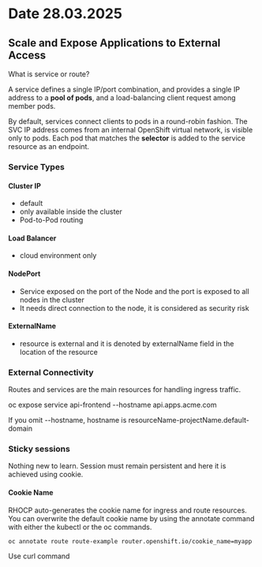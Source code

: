 # Date 28.03.2025

## Scale and Expose Applications to External Access

What is service or route?

A service defines a single IP/port combination, and provides a single IP address to a **pool of pods**, and a load-balancing client request among member pods.

By default, services connect clients to pods in a round-robin fashion. The SVC IP address comes from an internal OpenShift virtual network, is visible only to pods. Each pod that matches the **selector** is added to the service resource as an endpoint.

### Service Types

#### Cluster IP

- default
- only available inside the cluster
- Pod-to-Pod routing

#### Load Balancer

- cloud environment only

#### NodePort

- Service exposed on the port of the Node and the port is exposed to all nodes in the cluster
- It needs direct connection to the node, it is considered as security risk

#### ExternalName

- resource is external and it is denoted by externalName field in the location of the resource

### External Connectivity

Routes and services are the main resources for handling ingress traffic.

oc expose service api-frontend --hostname api.apps.acme.com

If you omit --hostname, hostname is resourceName-projectName.default-domain


### Sticky sessions

Nothing new to learn. Session must remain persistent and here it is achieved using cookie.

#### Cookie Name
RHOCP auto-generates the cookie name for ingress and route resources.
You can overwrite the default cookie name by using the annotate command with either the kubectl or the oc commands.

`oc annotate route route-example router.openshift.io/cookie_name=myapp`

Use curl command